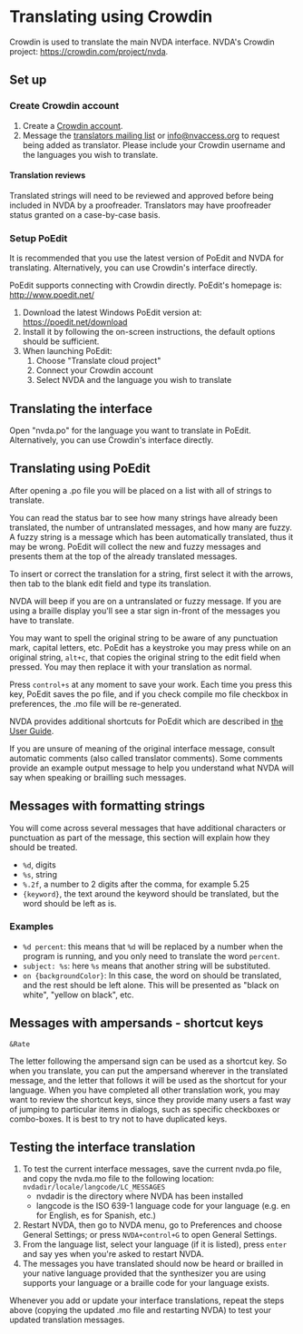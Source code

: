 # Translating using Crowdin

Crowdin is used to translate the main NVDA interface.
NVDA's Crowdin project: <https://crowdin.com/project/nvda>.

## Set up

### Create Crowdin account

1. Create a [Crowdin account](https://accounts.crowdin.com/register?continue=%2Fproject%2Fnvda).
1. Message the [translators mailing list](https://groups.io/g/nvda-translations) or <info@nvaccess.org> to request being added as translator.
Please include your Crowdin username and the languages you wish to translate.

#### Translation reviews

Translated strings will need to be reviewed and approved before being included in NVDA by a proofreader.
Translators may have proofreader status granted on a case-by-case basis.

### Setup PoEdit

It is recommended that you use the latest version of PoEdit and NVDA for translating.
Alternatively, you can use Crowdin's interface directly.

PoEdit supports connecting with Crowdin directly.
PoEdit's homepage is: <http://www.poedit.net/>

1. Download the latest Windows PoEdit version at: <https://poedit.net/download>
1. Install it by following the on-screen instructions, the default options should be sufficient.
1. When launching PoEdit:
    1. Choose "Translate cloud project"
    1. Connect your Crowdin account
    1. Select NVDA and the language you wish to translate

## Translating the interface

Open "nvda.po" for the language you want to translate in PoEdit.
Alternatively, you can use Crowdin's interface directly.

## Translating using PoEdit

After opening a .po file you will be placed on a list with all of strings to translate.

<!-- TODO: are fuzzy strings still relevant? -->
You can read the status bar to see how many strings have already been translated, the number of untranslated messages, and how many are fuzzy.
A fuzzy string is a message which has been automatically translated, thus it may be wrong.
PoEdit will collect the new and fuzzy messages and presents them at the top of the already translated messages.

To insert or correct the translation for a string, first select it with the arrows, then tab to the blank edit field and type its translation.

NVDA will beep if you are on a untranslated or fuzzy message.
If you are using a braille display you'll see a star sign in-front of the messages you have to translate.

You may want to spell the original string to be aware of any punctuation mark, capital letters, etc.
PoEdit has a keystroke you may press while on an original string, `alt+c`, that copies the original string to the edit field when pressed.
You may then replace it with your translation as normal.

Press `control+s` at any moment to save your work.
Each time you press this key, PoEdit saves the po file, and if you check compile mo file checkbox in preferences, the .mo file will be re-generated.

NVDA provides additional shortcuts for PoEdit which are described in [the User Guide](https://www.nvaccess.org/files/nvda/documentation/userGuide.html#Poedit).

If you are unsure of meaning of the original interface message, consult automatic comments (also called translator comments).
Some comments provide an example output message to help you understand what NVDA will say when speaking or brailling such messages.

## Messages with formatting strings

You will come across several messages that have additional characters or punctuation as part of the message, this section will explain how they should be treated.

- `%d`, digits
- `%s`, string
- `%.2f`, a number to 2 digits after the comma, for example 5.25
- `{keyword}`, the text around the keyword should be translated, but the word should be left as is.

### Examples

- `%d percent`: this means that `%d` will be replaced by a number when the program is running, and you only need to translate the word `percent`.
- `subject: %s`: here `%s` means that another string will be substituted.
- `on {backgroundColor}`: In this case, the word on should be translated, and the rest should be left alone.
This will be presented as "black on white", "yellow on black", etc.

## Messages with ampersands - shortcut keys

`&Rate`

The letter following the ampersand sign can be used as a shortcut key.
So when you translate, you can put the ampersand wherever in the translated message, and the letter that follows it will be used as the shortcut for your language.
When you have completed all other translation work, you may want to review the shortcut keys, since they provide many users a fast way of jumping to particular items in dialogs, such as specific checkboxes or combo-boxes.
It is best to try not to have duplicated keys.

## Testing the interface translation

1. To test the current interface messages, save the current nvda.po file, and copy the nvda.mo file to the following location: `nvdadir/locale/langcode/LC_MESSAGES`
    - nvdadir is the directory where NVDA has been installed
    - langcode is the ISO 639-1 language code for your language (e.g. en for English, es for Spanish, etc.)
1. Restart NVDA, then go to NVDA menu, go to Preferences and choose General Settings; or press `NVDA+control+G` to open General Settings.
1. From the language list, select your language (if it is listed), press `enter` and say yes when you're asked to restart NVDA.
1. The messages you have translated should now be heard or brailled in your native language provided that the synthesizer you are using supports your language or a braille code for your language exists.

Whenever you add or update your interface translations, repeat the steps above (copying the updated .mo file and restarting NVDA) to test your updated translation messages.
